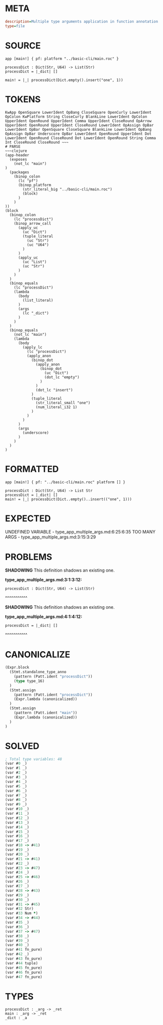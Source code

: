 # META
~~~ini
description=Multiple type arguments application in function annotation
type=file
~~~
# SOURCE
~~~roc
app [main!] { pf: platform "../basic-cli/main.roc" }

processDict : Dict(Str, U64) -> List(Str)
processDict = |_dict| []

main! = |_| processDict(Dict.empty().insert("one", 1))
~~~
# TOKENS
~~~text
KwApp OpenSquare LowerIdent OpBang CloseSquare OpenCurly LowerIdent OpColon KwPlatform String CloseCurly BlankLine LowerIdent OpColon UpperIdent OpenRound UpperIdent Comma UpperIdent CloseRound OpArrow UpperIdent OpenRound UpperIdent CloseRound LowerIdent OpAssign OpBar LowerIdent OpBar OpenSquare CloseSquare BlankLine LowerIdent OpBang OpAssign OpBar Underscore OpBar LowerIdent OpenRound UpperIdent Dot LowerIdent OpenRound CloseRound Dot LowerIdent OpenRound String Comma Int CloseRound CloseRound ~~~
# PARSE
~~~clojure
(app-header
  (exposes
    (not_lc "main")
)
  (packages
    (binop_colon
      (lc "pf")
      (binop_platform
        (str_literal_big "../basic-cli/main.roc")
        (block)
      )
    )
))
(block
  (binop_colon
    (lc "processDict")
    (binop_arrow_call
      (apply_uc
        (uc "Dict")
        (tuple_literal
          (uc "Str")
          (uc "U64")
        )
      )
      (apply_uc
        (uc "List")
        (uc "Str")
      )
    )
  )
  (binop_equals
    (lc "processDict")
    (lambda
      (body
        (list_literal)
      )
      (args
        (lc "_dict")
      )
    )
  )
  (binop_equals
    (not_lc "main")
    (lambda
      (body
        (apply_lc
          (lc "processDict")
          (apply_anon
            (binop_dot
              (apply_anon
                (binop_dot
                  (uc "Dict")
                  (dot_lc "empty")
                )
              )
              (dot_lc "insert")
            )
            (tuple_literal
              (str_literal_small "one")
              (num_literal_i32 1)
            )
          )
        )
      )
      (args
        (underscore)
      )
    )
  )
)
~~~
# FORMATTED
~~~roc
app [main!] { pf: "../basic-cli/main.roc" platform [] }

processDict : Dict(Str, U64) -> List Str
processDict = |_dict| []
main! = |_| processDict(Dict..empty()..insert(("one", 1)))
~~~
# EXPECTED
UNDEFINED VARIABLE - type_app_multiple_args.md:6:25:6:35
TOO MANY ARGS - type_app_multiple_args.md:3:15:3:29
# PROBLEMS
**SHADOWING**
This definition shadows an existing one.

**type_app_multiple_args.md:3:1:3:12:**
```roc
processDict : Dict(Str, U64) -> List(Str)
```
^^^^^^^^^^^


**SHADOWING**
This definition shadows an existing one.

**type_app_multiple_args.md:4:1:4:12:**
```roc
processDict = |_dict| []
```
^^^^^^^^^^^


# CANONICALIZE
~~~clojure
(Expr.block
  (Stmt.standalone_type_anno
    (pattern (Patt.ident "processDict"))
    (type type_16)
  )
  (Stmt.assign
    (pattern (Patt.ident "processDict"))
    (Expr.lambda (canonicalized))
  )
  (Stmt.assign
    (pattern (Patt.ident "main"))
    (Expr.lambda (canonicalized))
  )
)
~~~
# SOLVED
~~~clojure
; Total type variables: 48
(var #0 _)
(var #1 _)
(var #2 _)
(var #3 _)
(var #4 _)
(var #5 _)
(var #6 _)
(var #7 _)
(var #8 _)
(var #9 _)
(var #10 _)
(var #11 _)
(var #12 _)
(var #13 _)
(var #14 _)
(var #15 _)
(var #16 _)
(var #17 _)
(var #18 -> #41)
(var #19 _)
(var #20 _)
(var #21 -> #41)
(var #22 _)
(var #23 -> #47)
(var #24 _)
(var #25 -> #46)
(var #26 _)
(var #27 _)
(var #28 -> #43)
(var #29 _)
(var #30 _)
(var #31 -> #45)
(var #32 Str)
(var #33 Num *)
(var #34 -> #44)
(var #35 _)
(var #36 _)
(var #37 -> #47)
(var #38 _)
(var #39 _)
(var #40 _)
(var #41 fn_pure)
(var #42 _)
(var #43 fn_pure)
(var #44 tuple)
(var #45 fn_pure)
(var #46 fn_pure)
(var #47 fn_pure)
~~~
# TYPES
~~~roc
processDict : _arg -> _ret
main : _arg -> _ret
_dict : _a
~~~
